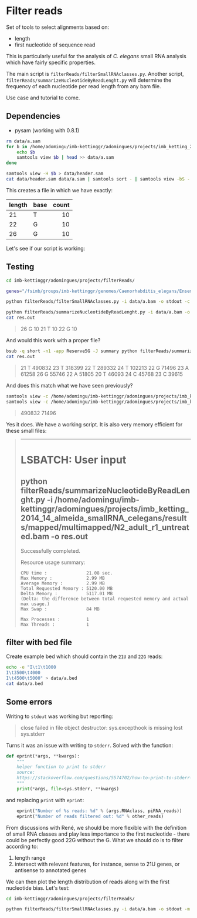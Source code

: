
# Filter reads
Set of tools to select alignments based on:
- length
- first nucleotide of sequence read

This is particularly useful for the analysis of _C. elegans_ small RNA analysis which have fairly specific properties. 

The main script is `filterReads/filterSmallRNAclasses.py`. Another script, `filterReads/summarizeNucleotideByReadLenght.py` will determine the frequency of each nucleotide per read length from any bam file. 

Use case and tutorial to come.

## Dependencies

- pysam (working with 0.8.1)


```bash
rm data/a.sam
for b in /home/adomingu/imb-kettinggr/adomingues/projects/imb_ketting_2014_14_almeida_smallRNA_celegans/results/small_RNA_classes/N2_adult_r1_untreated.*.bam; do
    echo $b
    samtools view $b | head >> data/a.sam
done

samtools view -H $b > data/header.sam
cat data/header.sam data/a.sam | samtools sort - | samtools view -bS - > data/a.bam
```

This creates a file in which we have exactly:

| length | base | count |
|:-------|:-----|------:|
| 21     | T    | 10    |
| 22     | G    | 10    |
| 26     | G    | 10    |


Let's see if our script is working:

## Testing

```bash
cd imb-kettinggr/adomingues/projects/filterReads/

genes="/fsimb/groups/imb-kettinggr/genomes/Caenorhabditis_elegans/Ensembl/WBcel235/Annotation/Genes/genes.gtf"

python filterReads/filterSmallRNAclasses.py -i data/a.bam -o stdout -c 21U | intersectBed -abam stdin -b $genes | samtools view 

python filterReads/summarizeNucleotideByReadLenght.py -i data/a.bam -o res.out
cat res.out 
```

> 26      G       10
> 21      T       10
> 22      G       10

And would this work with a proper file?

```bash
bsub -q short -n1 -app Reserve5G -J summary python filterReads/summarizeNucleotideByReadLenght.py -i /home/adomingu/imb-kettinggr/adomingues/projects/imb_ketting_2014_14_almeida_smallRNA_celegans/results/mapped/multimapped/N2_adult_r1_untreated.bam -o res.out
cat res.out 
```
> 21      T       490832
> 23      T       318399
> 22      T       289332
> 24      T       102213
> 22      G       71496
> 23      A       61258
> 26      G       55746
> 22      A       51805
> 20      T       46093
> 24      C       45768
> 23      C       39615

And does this match what we have seen previously?

```bash
samtools view -c /home/adomingu/imb-kettinggr/adomingues/projects/imb_ketting_2014_14_almeida_smallRNA_celegans/results/small_RNA_classes/N2_adult_r1_untreated.21U.bam
samtools view -c /home/adomingu/imb-kettinggr/adomingues/projects/imb_ketting_2014_14_almeida_smallRNA_celegans/results/small_RNA_classes/N2_adult_r1_untreated.22G.bam
```
>490832
>71496

Yes it does. We have a working script. It is also very memory efficient for these small files:

> ------------------------------------------------------------
> # LSBATCH: User input
> python filterReads/summarizeNucleotideByReadLenght.py -i /home/adomingu/imb-kettinggr/adomingues/projects/imb_ketting_2014_14_almeida_smallRNA_celegans/results/mapped/multimapped/N2_adult_r1_untreated.bam -o res.out
> ------------------------------------------------------------
> 
> Successfully completed.
> 
> Resource usage summary:
> 
>     CPU time :               21.08 sec.
>     Max Memory :             2.99 MB
>     Average Memory :         2.99 MB
>     Total Requested Memory : 5120.00 MB
>     Delta Memory :           5117.01 MB
>     (Delta: the difference between total requested memory and actual max usage.)
>     Max Swap :               84 MB
> 
>     Max Processes :          1
>     Max Threads :            1


## filter with bed file

Create example bed which should contain the `21U` and `22G` reads:

```bash
echo -e "I\t1\t1000
I\t3500\t4000
I\t4500\t5000" > data/a.bed
cat data/a.bed
```


## Some errors

Writing to `stdout` was working but reporting:

>close failed in file object destructor:
sys.excepthook is missing
lost sys.stderr

Turns it was an issue with writing to `stderr`. Solved with the function:

```python
def eprint(*args, **kwargs):
    """
    helper function to print to stderr
    source:
    https://stackoverflow.com/questions/5574702/how-to-print-to-stderr-in-python
    """
    print(*args, file=sys.stderr, **kwargs)
```

and replacing `print` with `eprint`:

```python
    eprint("Number of %s reads: %d" % (args.RNAclass, piRNA_reads))
    eprint("Number of reads filtered out: %d" % other_reads)
```


From discussions with René, we should be more flexible with the definition of small RNA classes and play less importance to the first nucleotide - there could be perfectly good 22G without the G. What we should do is to filter according to:
1. length range
2. intersect with relevant features, for instance, sense to 21U genes, or antisense to annotated genes

We can then plot the length distribution of reads along with the first nucleotide bias. Let's test:

```bash
cd imb-kettinggr/adomingues/projects/filterReads/

python filterReads/filterSmallRNAclasses.py -i data/a.bam -o stdout -m 21 -M 26 --nuc T | samtools view -c

```

